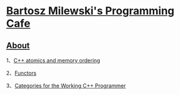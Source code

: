 # [Bartosz Milewski's Programming Cafe](https://bartoszmilewski.com/)

## [About](https://bartoszmilewski.com/about/)

1、[C++ atomics and memory ordering](https://bartoszmilewski.com/2008/12/01/c-atomics-and-memory-ordering/)

2、[Functors](https://bartoszmilewski.com/2015/01/20/functors/)

3、[Categories for the Working C++ Programmer](https://bartoszmilewski.com/2020/08/05/categories-for-the-working-c-programmer/)